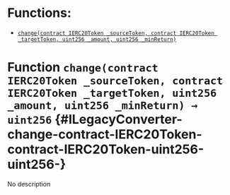 # Functions:

- [`change(contract IERC20Token _sourceToken, contract IERC20Token _targetToken, uint256 _amount, uint256 _minReturn)`](#ILegacyConverter-change-contract-IERC20Token-contract-IERC20Token-uint256-uint256-)

# Function `change(contract IERC20Token _sourceToken, contract IERC20Token _targetToken, uint256 _amount, uint256 _minReturn) → uint256` {#ILegacyConverter-change-contract-IERC20Token-contract-IERC20Token-uint256-uint256-}

No description
